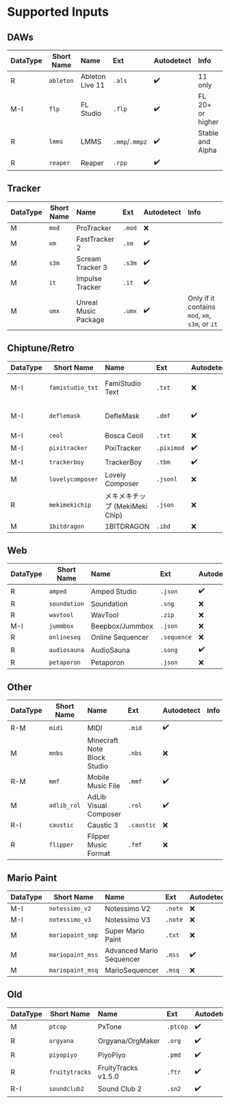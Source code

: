 
# Supported Inputs
## DAWs
| DataType | Short Name | Name | Ext | Autodetect | Info |
| --- | --- | :--- | :--- | :--- | :--- |
| R | ```ableton``` | Ableton Live 11 | ```.als``` | ✔️ | 11 only |
| M-I | ```flp``` | FL Studio | ```.flp``` | ✔️ | FL 20+ or higher |
| R | ```lmms``` | LMMS | ```.mmp```/```.mmpz``` | ✔️ | Stable and Alpha |
| R | ```reaper``` | Reaper | ```.rpp``` | ✔️ | |

## Tracker
| DataType | Short Name | Name | Ext | Autodetect | Info | 
| --- | --- | :--- | :--- | :--- | :--- |
| M | ```mod``` | ProTracker | ```.mod``` | ❌ | |
| M | ```xm``` | FastTracker 2 | ```.xm``` | ✔️ | |
| M | ```s3m``` | Scream Tracker 3 | ```.s3m``` | ✔️ | |
| M | ```it``` | Impulse Tracker | ```.it``` | ✔️ | |
| M | ```umx``` | Unreal Music Package | ```.umx``` | ✔️ | Only if it contains ``mod``, ``xm``, ``s3m``, or ``it``|

## Chiptune/Retro
| DataType | Short Name | Name | Ext | Autodetect | Info | 
| --- | --- | :--- | :--- | :--- | :--- |
| M-I | ```famistudio_txt``` | FamiStudio Text | ```.txt``` | ❌ | Arp is converted to Chords |
| M-I | ```deflemask``` | DefleMask | ```.dmf``` | ✔️ | DMF Legacy only|
| M-I | ```ceol``` | Bosca Ceoil | ```.txt``` | ❌ | |
| M-I | ```pixitracker``` | PixiTracker | ```.piximod``` | ✔️ | |
| M-I | ```trackerboy``` | TrackerBoy | ```.tbm``` | ✔️ | |
| M | ```lovelycomposer``` | Lovely Composer | ```.jsonl``` | ❌ | |
| R | ```mekimekichip``` | メキメキチップ (MekiMeki Chip) | ```.json``` | ❌ | |
| M | ```1bitdragon``` | 1BITDRAGON | ```.ibd``` | ❌ | |

## Web
| DataType | Short Name | Name | Ext | Autodetect | Info | 
| --- | --- | :--- | :--- | :--- | :--- |
| R | ```amped``` | Amped Studio | ```.json``` | ✔️ | |
| R | ```soundation``` | Soundation | ```.sng``` | ❌ | |
| R | ```wavtool``` | WavTool | ```.zip``` | ❌ | |
| M-I | ```jummbox``` | Beepbox/Jummbox | ```.json``` | ❌ | |
| R | ```onlineseq``` | Online Sequencer | ```.sequence``` | ❌ | |
| R | ```audiosauna``` | AudioSauna | ```.song``` | ✔️ | |
| R | ```petaporon``` | Petaporon | ```.json``` | ❌ | |

## Other
| DataType | Short Name | Name | Ext | Autodetect | Info | 
| --- | --- | :--- | :--- | :--- | :--- |
| R-M | ```midi``` | MIDI | ```.mid``` | ✔️ | 
| M | ```mnbs``` | Minecraft Note Block Studio | ```.nbs``` | ❌ | 
| R-M | ```mmf``` | Mobile Music File | ```.mmf``` | ✔️ | 
| M | ```adlib_rol``` | AdLib Visual Composer | ```.rol``` | ✔️ | 
| R-I | ```caustic``` | Caustic 3 | ```.caustic``` | ❌ | 
| R | ```flipper``` | Flipper Music Format | ```.fmf``` | ❌ | 

## Mario Paint
| DataType | Short Name | Name | Ext | Autodetect | Info | 
| --- | --- | :--- | :--- | :--- | :--- |
| M-I | ```notessimo_v2``` | Notessimo V2 | ```.note``` | ❌ | |
| M-I | ```notessimo_v3``` | Notessimo V3 | ```.note``` | ❌ | |
| M | ```mariopaint_smp``` | Super Mario Paint | ```.txt``` | ❌ | |
| M | ```mariopaint_mss``` | Advanced Mario Sequencer | ```.mss``` | ✔️ | |
| M | ```mariopaint_msq``` | MarioSequencer | ```.msq``` | ❌ | |

## Old
| DataType | Short Name | Name | Ext | Autodetect | Info | 
| --- | --- | :--- | :--- | :--- | :--- |
| M | ```ptcop``` | PxTone | ```.ptcop``` | ✔️ | |
| R | ```orgyana``` | Orgyana/OrgMaker | ```.org``` | ✔️ | |
| R | ```piyopiyo``` | PiyoPiyo | ```.pmd``` | ✔️ | |
| R | ```fruitytracks``` | FruityTracks v1.5.0 | ```.ftr``` | ✔️ | |
| R-I | ```soundclub2``` | Sound Club 2 | ```.sn2``` | ✔️ | |

